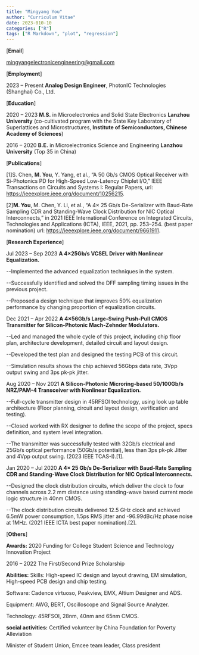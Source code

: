 ```yaml
---
title: "Mingyang You"
author: "Curriculum Vitae"
date: 2023-010-10
categories: ["R"]
tags: ["R Markdown", "plot", "regression"]
---
```


[**Email**] 

mingyangelectronicengineering@gmail.com

[**Employment**]

2023 – Present **Analog Design Engineer**, PhotonIC Technologies (Shanghai) Co., Ltd.

[**Education**]

2020 – 2023 **M.S.** in Microelectronics and Solid State Electronics
**Lanzhou University** (co-cultivated program with the State Key Laboratory of Superlattices and Microstructures, **Institute of Semiconductors, Chinese Academy of Sciences**)

2016 – 2020 **B.E.** in Microelectronics Science and Engineering
**Lanzhou University** (Top 35 in China)

[**Publications**]

[1]S. Chen, **M. You**, Y. Yang, et al., “A 50 Gb/s CMOS Optical Receiver with Si-Photonics PD for High-Speed Low-Latency Chiplet I/O,” IEEE Transactions on Circuits and Systems I: Regular Papers, url: https://ieeexplore.ieee.org/document/10256215.

[2]**M. You**, M. Chen, Y. Li, et al., “A 4× 25 Gb/s De-Serializer with Baud-Rate Sampling CDR and Standing-Wave Clock
Distribution for NIC Optical Interconnects,” in 2021 IEEE International Conference on Integrated Circuits, Technologies
and Applications (ICTA), IEEE, 2021, pp. 253–254. (best paper nomination) 
url: https://ieeexplore.ieee.org/document/9661911.

[**Research Experience**]

Jul 2023 – Sep 2023 **A 4×25Gb/s VCSEL Driver with Nonlinear Equalization.** 

--Implemented the advanced equalization techniques in the system.

--Successfully identified and solved the DFF sampling timing issues in the previous project.

--Proposed a design technique that improves 50% equalization performance by changing proportion of  equalization circuits. 

Dec 2021 – Apr 2022 **A 4×56Gb/s Large-Swing Push-Pull CMOS Transmitter for Silicon-Photonic Mach-Zehnder Modulators.** 

--Led and managed the whole cycle of this project, including chip floor plan, architecture development, detailed circuit and layout design.

--Developed the test plan and designed the testing PCB of this circuit.

--Simulation results shows the chip achieved 56Gbps data rate, 3Vpp output swing and  3ps pk-pk jitter.

Aug 2020 – Nov 2021 **A Silicon-Photonic Microring-based 50/100Gb/s NRZ/PAM-4 Transceiver with Nonlinear Equalization.** 

--Full-cycle transmitter design in 45RFSOI technology, using look up table architecture (Floor planning, circuit and layout design, verification and testing).

--Closed worked with RX designer to define the scope of the project, specs definition, and system level integration.

--The transmitter was successfully tested with 32Gb/s electrical and 25Gb/s optical performance (50Gb/s potential), less than 3ps pk-pk Jitter and 4Vpp output swing. (2023 IEEE TCAS-I).[1].

Jan 2020 – Jul 2020 **A 4× 25 Gb/s De-Serializer with Baud-Rate Sampling CDR and Standing-Wave Clock Distribution for NIC Optical Interconnects.**

--Designed the clock distribution circuits, which deliver the clock to four channels across 2.2 mm distance using standing-wave based current mode logic structure in 40nm CMOS. 

--The clock distribution circuits delivered 12.5 GHz clock and achieved 6.5mW power consumption, 1.5ps RMS jitter and -96.99dBc/Hz phase noise at 1MHz.  (2021 IEEE ICTA best paper nomination).[2].

[**Others**]

**Awards:** 2020 Funding for College Student Science and Technology Innovation Project

2016 – 2022 The First/Second Prize Scholarship

**Abilities:** 
Skills: High-speed IC design and layout drawing, EM simulation, High-speed PCB design and chip testing.

Software: Cadence virtuoso, Peakview, EMX, Altium Designer and ADS. 

Equipment: AWG, BERT, Oscilloscope and Signal Source Analyzer. 

Technology: 45RFSOI, 28nm, 40nm and 65nm CMOS.

**social activities:** Certified volunteer by China Foundation for Poverty Alleviation

Minister of Student Union, Emcee team leader, Class president